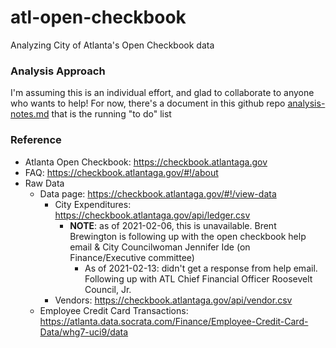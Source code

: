 # atl-open-checkbook
Analyzing City of Atlanta's Open Checkbook data

### Analysis Approach
I'm assuming this is an individual effort, and glad to collaborate to anyone who wants to help!  For now, there's a document in this github repo [analysis-notes.md](analysis-notes.md) that is the running "to do" list

### Reference
* Atlanta Open Checkbook: https://checkbook.atlantaga.gov
* FAQ: https://checkbook.atlantaga.gov/#!/about
* Raw Data
  - Data page: https://checkbook.atlantaga.gov/#!/view-data
    - City Expenditures: https://checkbook.atlantaga.gov/api/ledger.csv
      - **NOTE**: as of 2021-02-06, this is unavailable.  Brent Brewington is following up with the open checkbook help email & City Councilwoman Jennifer Ide (on Finance/Executive committee)
        - As of 2021-02-13: didn't get a response from help email.  Following up with ATL Chief Financial Officer Roosevelt Council, Jr.
    - Vendors: https://checkbook.atlantaga.gov/api/vendor.csv
  - Employee Credit Card Transactions: https://atlanta.data.socrata.com/Finance/Employee-Credit-Card-Data/whg7-uci9/data
